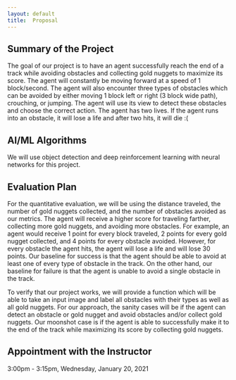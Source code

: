 ```yaml
---
layout: default
title:  Proposal
---
```


## Summary of the Project
The goal of our project is to have an agent successfully reach the end of a track while avoiding obstacles and collecting gold nuggets to maximize its score. The agent will constantly be moving forward at a speed of 1 block/second. The agent will also encounter three types of obstacles which can be avoided by either moving 1 block left or right (3 block wide path), crouching, or jumping. The agent will use its view to detect these obstacles and choose the correct action. The agent has two lives. If the agent runs into an obstacle, it will lose a life and after two hits, it will die :(

## AI/ML Algorithms
We will use object detection and deep reinforcement learning with neural networks for this project.

## Evaluation Plan
For the quantitative evaluation, we will be using the distance traveled, the number of gold nuggets collected, and the number of obstacles avoided as our metrics. The agent will receive a higher score for traveling farther, collecting more gold nuggets, and avoiding more obstacles. For example, an agent would receive 1 point for every block traveled, 2 points for every gold nugget collected, and 4 points for every obstacle avoided. However, for every obstacle the agent hits, the agent will lose a life and will lose 30 points. Our baseline for success is that the agent should be able to avoid at least one of every type of obstacle in the track. On the other hand, our baseline for failure is that the agent is unable to avoid a single obstacle in the track. 

To verify that our project works, we will provide a function which will be able to take an input image and label all obstacles with their types as well as all gold nuggets. For our approach, the sanity cases will be if the agent can detect an obstacle or gold nugget and avoid obstacles and/or collect gold nuggets. Our moonshot case is if the agent is able to successfully make it to the end of the track while maximizing its score by collecting gold nuggets.

## Appointment with the Instructor
3:00pm - 3:15pm, Wednesday, January 20, 2021
